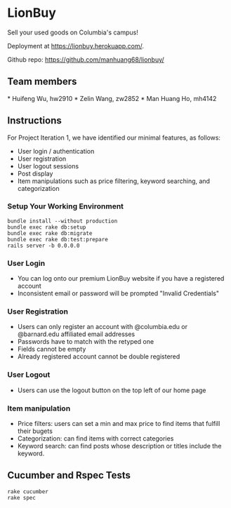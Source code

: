 # LionBuy

Sell your used goods on Columbia's campus! 

Deployment at https://lionbuy.herokuapp.com/.

Github repo: https://github.com/manhuang68/lionbuy/

## Team members 

\* Huifeng Wu, hw2910
\* Zelin Wang, zw2852
\* Man Huang Ho, mh4142

## Instructions

For Project Iteration 1, we have identified our minimal features, as follows:

- User login / authentication
- User registration
- User logout sessions
- Post display
- Item manipulations such as price filtering, keyword searching, and categorization

### Setup Your Working Environment

```
bundle install --without production 
bundle exec rake db:setup 
bundle exec rake db:migrate
bundle exec rake db:test:prepare
rails server -b 0.0.0.0
```

### User Login

- You can log onto our premium LionBuy website if you have a registered account
- Inconsistent email or password will be prompted "Invalid Credentials" 

### User Registration

- Users can only register an account with @columbia.edu or @barnard.edu affiliated email addresses
- Passwords have to match with the retyped one 
- Fields cannot be empty
- Already registered account cannot be double registered

### User Logout

- Users can use the logout button on the top left of our home page

### Item manipulation

- Price filters: users can set a min and max price to find items that fulfill their bugets
- Categorization: can find items with correct categories
- Keyword search: can find posts whose description or titles include the keyword.

## Cucumber and  Rspec Tests

```
rake cucumber
rake spec
```

